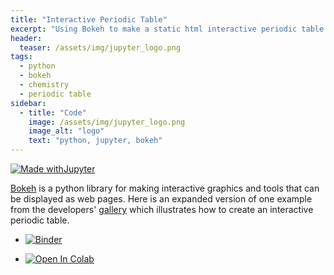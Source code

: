 ```yaml
---
title: "Interactive Periodic Table"
excerpt: "Using Bokeh to make a static html interactive periodic table."
header:
  teaser: /assets/img/jupyter_logo.png
tags:
  - python
  - bokeh
  - chemistry
  - periodic table
sidebar:
  - title: "Code"
    image: /assets/img/jupyter_logo.png
    image_alt: "logo"
    text: "python, jupyter, bokeh"
---
```


<!-- Enter details at https://mybinder.org/, then copy the badge below -->

[![Made withJupyter](https://img.shields.io/badge/Made%20with-Jupyter-orange?style=for-the-badge&logo=Jupyter)](https://jupyter.org/try)

[Bokeh](https://docs.bokeh.org/en/latest/index.html) is a python library for making interactive graphics and tools that can be displayed as web pages.  Here is an expanded version of one example from the developers' [gallery](https://docs.bokeh.org/en/latest/docs/examples/topics/categorical/periodic.html) which illustrates how to create an interactive periodic table.

* [![Binder](https://mybinder.org/badge_logo.svg)](https://mybinder.org/v2/gh/nathan-mahynski/nathan-mahynski.github.io/public?filepath=%2F_examples%2Fperiodic_table%2Fperiodic_table.ipynb)

* [![Open In Colab](https://colab.research.google.com/assets/colab-badge.svg)](https://colab.research.google.com/github/nathan-mahynski/nathan-mahynski.github.io/blob/public/_examples/periodic_table/periodic_table.ipynb)